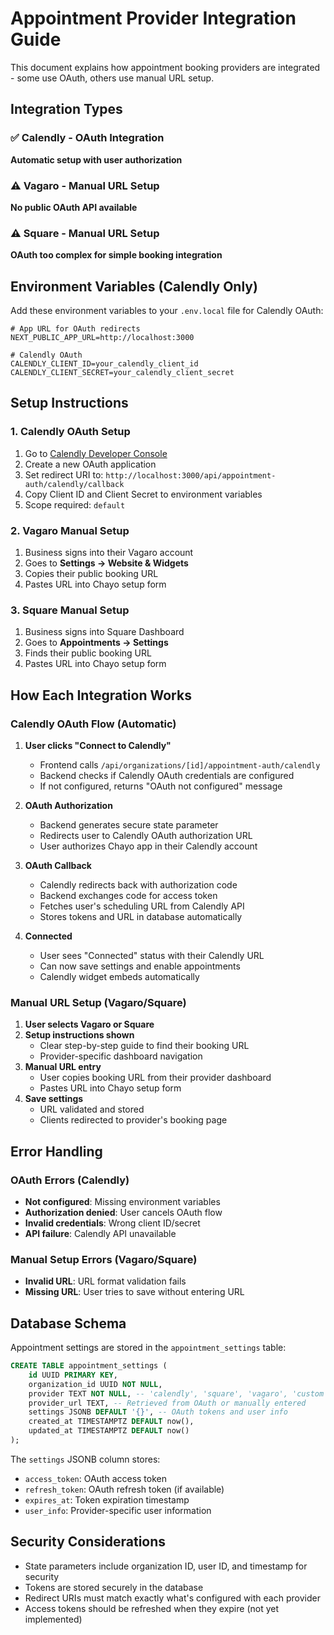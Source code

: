 # Appointment Provider Integration Guide

This document explains how appointment booking providers are integrated - some use OAuth, others use manual URL setup.

## Integration Types

### ✅ **Calendly** - OAuth Integration
**Automatic setup with user authorization**

### ⚠️ **Vagaro** - Manual URL Setup  
**No public OAuth API available**

### ⚠️ **Square** - Manual URL Setup
**OAuth too complex for simple booking integration**

## Environment Variables (Calendly Only)

Add these environment variables to your `.env.local` file for Calendly OAuth:

```env
# App URL for OAuth redirects
NEXT_PUBLIC_APP_URL=http://localhost:3000

# Calendly OAuth
CALENDLY_CLIENT_ID=your_calendly_client_id
CALENDLY_CLIENT_SECRET=your_calendly_client_secret
```

## Setup Instructions

### 1. Calendly OAuth Setup

1. Go to [Calendly Developer Console](https://developer.calendly.com/)
2. Create a new OAuth application
3. Set redirect URI to: `http://localhost:3000/api/appointment-auth/calendly/callback`
4. Copy Client ID and Client Secret to environment variables
5. Scope required: `default`

### 2. Vagaro Manual Setup

1. Business signs into their Vagaro account
2. Goes to **Settings → Website & Widgets**
3. Copies their public booking URL
4. Pastes URL into Chayo setup form

### 3. Square Manual Setup

1. Business signs into Square Dashboard
2. Goes to **Appointments → Settings**
3. Finds their public booking URL
4. Pastes URL into Chayo setup form

## How Each Integration Works

### Calendly OAuth Flow (Automatic)

1. **User clicks "Connect to Calendly"** 
   - Frontend calls `/api/organizations/[id]/appointment-auth/calendly`
   - Backend checks if Calendly OAuth credentials are configured
   - If not configured, returns "OAuth not configured" message

2. **OAuth Authorization**
   - Backend generates secure state parameter
   - Redirects user to Calendly OAuth authorization URL
   - User authorizes Chayo app in their Calendly account

3. **OAuth Callback**
   - Calendly redirects back with authorization code
   - Backend exchanges code for access token
   - Fetches user's scheduling URL from Calendly API
   - Stores tokens and URL in database automatically

4. **Connected**
   - User sees "Connected" status with their Calendly URL
   - Can now save settings and enable appointments
   - Calendly widget embeds automatically

### Manual URL Setup (Vagaro/Square)

1. **User selects Vagaro or Square**
2. **Setup instructions shown**
   - Clear step-by-step guide to find their booking URL
   - Provider-specific dashboard navigation
3. **Manual URL entry**
   - User copies booking URL from their provider dashboard
   - Pastes URL into Chayo setup form
4. **Save settings**
   - URL validated and stored
   - Clients redirected to provider's booking page

## Error Handling

### OAuth Errors (Calendly)
- **Not configured**: Missing environment variables
- **Authorization denied**: User cancels OAuth flow
- **Invalid credentials**: Wrong client ID/secret
- **API failure**: Calendly API unavailable

### Manual Setup Errors (Vagaro/Square)
- **Invalid URL**: URL format validation fails
- **Missing URL**: User tries to save without entering URL

## Database Schema

Appointment settings are stored in the `appointment_settings` table:

```sql
CREATE TABLE appointment_settings (
    id UUID PRIMARY KEY,
    organization_id UUID NOT NULL,
    provider TEXT NOT NULL, -- 'calendly', 'square', 'vagaro', 'custom'
    provider_url TEXT, -- Retrieved from OAuth or manually entered
    settings JSONB DEFAULT '{}', -- OAuth tokens and user info
    created_at TIMESTAMPTZ DEFAULT now(),
    updated_at TIMESTAMPTZ DEFAULT now()
);
```

The `settings` JSONB column stores:
- `access_token`: OAuth access token
- `refresh_token`: OAuth refresh token (if available)
- `expires_at`: Token expiration timestamp
- `user_info`: Provider-specific user information

## Security Considerations

- State parameters include organization ID, user ID, and timestamp for security
- Tokens are stored securely in the database
- Redirect URIs must match exactly what's configured with each provider
- Access tokens should be refreshed when they expire (not yet implemented)